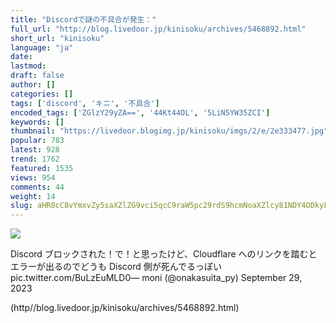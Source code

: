 ```yaml
---
title: "Discordで謎の不具合が発生："
full_url: "http://blog.livedoor.jp/kinisoku/archives/5468892.html"
short_url: "kinisoku"
language: "ja"
date: 
lastmod: 
draft: false
author: []
categories: []
tags: ['discord', 'キニ', '不具合']
encoded_tags: ['ZGlzY29yZA==', '44Kt44OL', '5LiN5YW35ZCI']
keywords: []
thumbnail: "https://livedoor.blogimg.jp/kinisoku/imgs/2/e/2e333477.jpg"
popular: 783
latest: 928
trend: 1762
featured: 1535
views: 954
comments: 44
weight: 14
slug: aHR0cC8vYmxvZy5saXZlZG9vci5qcC9raW5pc29rdS9hcmNoaXZlcy81NDY4ODkyLmh0bWw=
---
```


![](https://livedoor.blogimg.jp/kinisoku/imgs/2/e/2e333477.jpg)

Discord ブロックされた！で！と思ったけど、Cloudflare へのリンクを踏むとエラーが出るのでどうも Discord 側が死んでるっぽい pic.twitter.com/BuLzEuMLD0— moni (@onakasuita_py) September 29, 2023 

(http//blog.livedoor.jp/kinisoku/archives/5468892.html)
